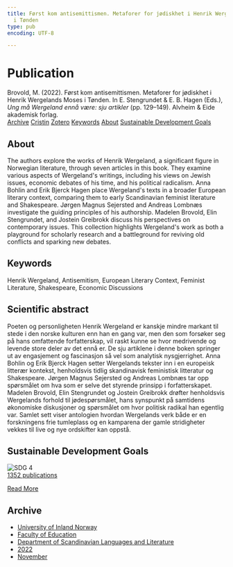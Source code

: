 ```yaml
---
title: Først kom antisemittismen. Metaforer for jødiskhet i Henrik Wergelands Moses
  i Tønden
type: pub
encoding: UTF-8

---
```

<h1>Publication</h1>
<article id="csl-bib-container-TCKJLT84" class="csl-bib-container">
  <div class="csl-bib-body"> <div class="csl-entry">Brovold, M. (2022). Først kom antisemittismen. Metaforer for jødiskhet i Henrik Wergelands Moses i Tønden. In E. Stengrundet &#38; E. B. Hagen (Eds.), <i>Ung må Wergeland ennå være: sju artikler</i> (pp. 129–149). Alvheim &#38; Eide akademisk forlag.</div> </div>
  <div class="csl-bib-buttons">
    <a href="#taxonomy-article-TCKJLT84" alt="archive" class="csl-bib-button">Archive</a>
    <a href="https://app.cristin.no/results/show.jsf?id=2072371" alt="Cristin" class="csl-bib-button">Cristin</a>
    <a href="http://zotero.org/groups/5881554/items/TCKJLT84" alt="Zotero" class="csl-bib-button">Zotero</a>
    <a href="#keywords-article-TCKJLT84" alt="keywords" class="csl-bib-button">Keywords</a>
    <a href="#about-article-TCKJLT84" alt="about_pub" class="csl-bib-button">About</a>
    <a href="#sdg-article-TCKJLT84" alt="sdg" class="csl-bib-button">Sustainable Development Goals</a>
  </div>
  <div id="csl-bib-meta-container-TCKJLT84"></div>
</article>
<div id="csl-bib-meta-TCKJLT84" class="csl-bib-meta">
  <article id="about-article-TCKJLT84" class="about_pub-article">
    <h1>About</h1>
    The authors explore the works of Henrik Wergeland, a significant figure in Norwegian literature, through seven articles in this book. They examine various aspects of Wergeland's writings, including his views on Jewish issues, economic debates of his time, and his political radicalism. Anna Bohlin and Erik Bjerck Hagen place Wergeland's texts in a broader European literary context, comparing them to early Scandinavian feminist literature and Shakespeare. Jørgen Magnus Sejersted and Andreas Lombnæs investigate the guiding principles of his authorship. Madelen Brovold, Elin Stengrundet, and Jostein Greibrokk discuss his perspectives on contemporary issues. This collection highlights Wergeland's work as both a playground for scholarly research and a battleground for reviving old conflicts and sparking new debates.
  </article>
  <article id="keywords-article-TCKJLT84" class="keywords-article">
    <h1>Keywords</h1>
    Henrik Wergeland, Antisemitism, European Literary Context, Feminist Literature, Shakespeare, Economic Discussions
  </article>
  <article id="abstract-article-TCKJLT84" class="abstract-article">
    <h1>Scientific abstract</h1>
    Poeten og personligheten Henrik Wergeland er kanskje mindre markant til stede i den norske kulturen enn han en gang var, men den som forsøker seg på hans omfattende forfatterskap, vil raskt kunne se hvor medrivende og levende store deler av det ennå er. De sju artiklene i denne boken springer ut av engasjement og fascinasjon så vel som analytisk nysgjerrighet. Anna Bohlin og Erik Bjerck Hagen setter Wergelands tekster inn i en europeisk litterær kontekst, henholdsvis tidlig skandinavisk feministisk litteratur og Shakespeare. Jørgen Magnus Sejersted og Andreas Lombnæs tar opp spørsmålet om hva som er selve det styrende prinsipp i forfatterskapet. Madelen Brovold, Elin Stengrundet og Jostein Greibrokk drøfter henholdsvis Wergelands forhold til jødespørsmålet, hans synspunkt på samtidens økonomiske diskusjoner og spørsmålet om hvor politisk radikal han egentlig var. Samlet sett viser antologien hvordan Wergelands verk både er en forskningens frie tumleplass og en kamparena der gamle stridigheter vekkes til live og nye ordskifter kan oppstå.
  </article>
  <article id="sdg-article-TCKJLT84" class="sdg-article">
    <h1>Sustainable Development Goals</h1>
    <div class="sdg-container"><div id="sdg4" class="sdg">
        <img src="{{< params subfolder >}}images/sdg/sdg04_en.png" class="image" alt="SDG 4">
        <div class="sdg-overlay">
          <a href="/en/archive/?key=?sdg=4#archive" class="sdg-publication-count"><span>1352</span> publications</a>
          <p><a href="https://sdgs.un.org/goals/goal4" class="sdg-read-more">Read More</a></p>
        </div>
      </div></div>
  </article>
  <article id="taxonomy-article-TCKJLT84" class="taxonomy-article">
    <h1>Archive</h1>
    <ul>
      <li>
        <a href="/en/archive/?key=3DCRN523">University of Inland Norway</a>
      </li>
      <li>
        <a href="/en/archive/?key=WYNZA47F">Faculty of Education</a>
      </li>
      <li>
        <a href="/en/archive/?key=T9U6ILTU">Department of Scandinavian Languages and Literature</a>
      </li>
      <li>
        <a href="/en/archive/?key=8BZA2YRV">2022</a>
      </li>
      <li>
        <a href="/en/archive/?key=FVXUY8PZ">November</a>
      </li>
    </ul>
  </article>
</div>
